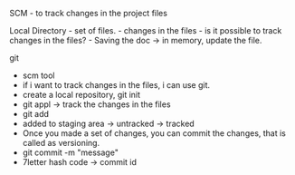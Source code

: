 SCM - to track changes in the project files

Local Directory
    - set of files.
    - changes in the files
    - is it possible to track changes in the files?
    - Saving the doc -> in memory, update the file. 

git 
   - scm tool
   - if i want to track changes in the files, i can use git.
   - create a local repository, git init
   - git appl -> track the changes in the files
   - git add <file>
   - added to staging area -> untracked -> tracked
   - Once you made a set of changes, you can commit the changes, that is called as versioning.
   - git commit -m "message"
   - 7letter hash code -> commit id
   